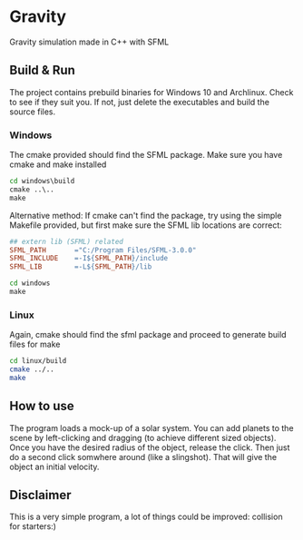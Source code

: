 # Gravity
Gravity simulation made in C++ with SFML

## Build & Run
The project contains prebuild binaries for Windows 10 and Archlinux. Check to see if they suit you. If not, just delete the executables and build the source files.
### Windows
The cmake provided should find the SFML package. Make sure you have cmake and make installed
```cmd
cd windows\build
cmake ..\..
make
```
Alternative method: If cmake can't find the package, try using the simple Makefile provided,
but first make sure the SFML lib locations are correct:
```Makefile
## extern lib (SFML) related
SFML_PATH		="C:/Program Files/SFML-3.0.0"
SFML_INCLUDE	=-I${SFML_PATH}/include
SFML_LIB		=-L${SFML_PATH}/lib
```
```cmd
cd windows
make
```
### Linux
Again, cmake should find the sfml package and proceed to generate build files for make
```bash
cd linux/build
cmake ../..
make
```

## How to use
The program loads a mock-up of a solar system. You can add planets to the scene by left-clicking and dragging (to achieve different sized objects).
Once you have the desired radius of the object, release the click. Then just do a second click somwhere around (like a slingshot).
That will give the object an initial velocity.

## Disclaimer
This is a very simple program, a lot of things could be improved: collision for starters:)
